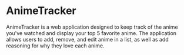 # AnimeTracker

AnimeTracker is a web application designed to keep track of the anime you've watched and display your top 5 favorite anime. The application allows users to add, remove, and edit anime in a list, as well as add reasoning for why they love each anime.

